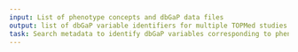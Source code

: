 ```yaml
---
input: List of phenotype concepts and dbGaP data files
output: list of dbGaP variable identifiers for multiple TOPMed studies
task: Search metadata to identify dbGaP variables corresponding to phenotype concepts
---
```


